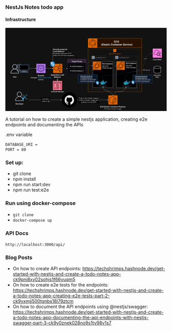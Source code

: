 ### NestJs Notes todo app

#### Infrastructure

![Infrastructure](/terraform/infrastructure.jpeg)

A tutorial on how to create a simple nestjs application, creating e2e endpoints and documenting the APIs

.env variable

```
DATABASE_URI =
PORT = 80
```

### Set up:

-    git clone
-    npm install
-    npm run start:dev
-    npm run test:e2e

### Run using docker-compose

-    `git clone`
-    `docker-compose up`

### API Docs

`http://localhost:3000/api/`

### Blog Posts

-    On how to create API endpoints: https://techshrimps.hashnode.dev/get-started-with-nestjs-and-create-a-todo-notes-app-ck9pni8xv02sohjs1f66yuqm5
-    On how to create e2e tests for the endpoints: https://techshrimps.hashnode.dev/get-started-with-nestjs-and-create-a-todo-notes-app-creating-e2e-tests-part-2-ck9vxmjj500tgnbs18l79ztcm
-    On how to document the API endpoints using @nestjs/swagger: https://techshrimps.hashnode.dev/get-started-with-nestjs-and-create-a-todo-notes-app-documenting-the-api-endpoints-with-nestjs-swagger-part-3-ck9y0znek028no9s1tv98v1s7
